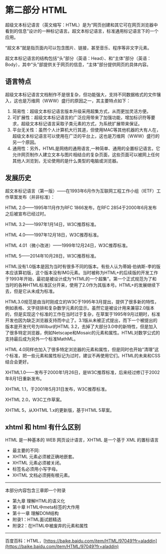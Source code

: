 # 第二部分 HTML

超级文本标记语言（英文缩写：HTML）是为“网页创建和其它可在网页浏览器中看到的信息”设计的一种标记语言。超文本标记语言，标准通用标记语言下的一个应用。

“超文本”就是指页面内可以包含图片、链接，甚至音乐、程序等非文字元素。

超文本标记语言的结构包括“头”部分（英语：Head）、和“主体”部分（英语：Body），其中“头”部提供关于网页的信息，“主体”部分提供网页的具体内容。

## **语言特点**

超级文本标记语言文档制作不是很复杂，但功能强大，支持不同数据格式的文件镶入，这也是万维网（WWW）盛行的原因之一，其主要特点如下：

1. 简易性：超级文本标记语言版本升级采用超集方式，从而更加灵活方便。
2. 可扩展性：超级文本标记语言的广泛应用带来了加强功能，增加标识符等要求，超级文本标记语言采取子类元素的方式，为系统扩展带来保证。
3. 平台无关性：虽然个人计算机大行其道，但使用MAC等其他机器的大有人在，超级文本标记语言可以使用在广泛的平台上，这也是万维网（WWW）盛行的另一个原因。
4. 通用性：另外，HTML是网络的通用语言,一种简单、通用的全置标记语言。它允许网页制作人建立文本与图片相结合的复杂页面，这些页面可以被网上任何其他人浏览到，无论使用的是什么类型的电脑或浏览器。

## 发展历史

超文本标记语言（第一版）——在1993年6月作为互联网工程工作小组（IETF）工作草案发布（并非标准）：

HTML 2.0——1995年11月作为RFC 1866发布，在RFC 2854于2000年6月发布之后被宣布已经过时。

HTML 3.2——1997年1月14日，W3C推荐标准。

HTML 4.0——1997年12月18日，W3C推荐标准。

HTML 4.01（微小改进）——1999年12月24日，W3C推荐标准。

HTML 5——2014年10月28日，W3C推荐标准。

HTML没有1.0版本是因为当时有很多不同的版本。有些人认为蒂姆·伯纳斯-李的版本应该算初版，这个版本没有IMG元素。当时被称为HTML+的后续版的开发工作于1993年开始，最初是被设计成为“HTML的一个超集”。第一个正式规范为了和当时的各种HTML标准区分开来，使用了2.0作为其版本号。HTML+的发展继续下去，但是它从未成为标准。

HTML3.0规范是由当时刚成立的W3C于1995年3月提出，提供了很多新的特性，例如表格、文字绕排和复杂数学元素的显示。虽然它是被设计用来兼容2.0版本的，但是实现这个标准的工作在当时过于复杂，在草案于1995年9月过期时，标准开发也因为缺乏浏览器支持而中止了。3.1版从未被正式提出，而下一个被提出的版本是开发代号为Wilbur的HTML 3.2，去掉了大部分3.0中的新特性，但是加入了很多特定浏览器，例如Netscape和Mosaic的元素和属性。HTML对数学公式的支持最后成为另外一个标准MathML。

HTML 4.0同样也加入了很多特定浏览器的元素和属性，但是同时也开始“清理”这个标准，把一些元素和属性标记为过时，建议不再使用它们。HTML的未来和CSS结合会更好。

XHTML1.0——发布于2000年1月26日，是W3C推荐标准，后来经过修订于2002年8月1日重新发布。

XHTML 1.1，于2001年5月31日发布，W3C推荐标准。

XHTML 2.0，W3C工作草案。

XHTML 5，从XHTML 1.x的更新版，基于HTML 5草案。

## xhtml 和 html 有什么区别

HTML 是一种基本的 WEB 网页设计语言，XHTML 是一个基于 XML 的置标语言

* 最主要的不同:
* XHTML 元素必须被正确地嵌套。
* XHTML 元素必须被关闭。
* 标签名必须用小写字母。
* XHTML 文档必须拥有根元素。

---

本部分内容包含三章即一个附录

* 第九章 理解HTML的语义化
* 第十章 HTML中meta标签的大作用
* 第十一章 理解DOM结构
* 附录1：HTML面试题精选
* 附录2：在HTML中被废弃的元素和属性

---

百度百科：HTML，[https://baike.baidu.com/item/HTML/97049?fr=aladdin](https://baike.baidu.com/item/HTML/97049?fr=aladdin)


